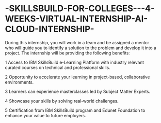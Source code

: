 # -SKILLSBUILD-FOR-COLLEGES---4-WEEKS-VIRTUAL-INTERNSHIP-AI-CLOUD-INTERNSHIP-

During this internship, you will work in a team and be assigned a mentor who will guide you to identify a solution to the problem and 
develop it into a project. The internship will be providing the following benefits:
 
1 Access to IBM SkillsBuild e-Learning Platform with industry relevant curated courses on technical and professional skills.

2 Opportunity to accelerate your learning in project-based, collaborative environments.

3 Learners can experience masterclasses led by Subject Matter Experts.

4 Showcase your skills by solving real-world challenges.

5 Certification from IBM SkillsBuild program and Edunet Foundation to enhance your value to future employers.
